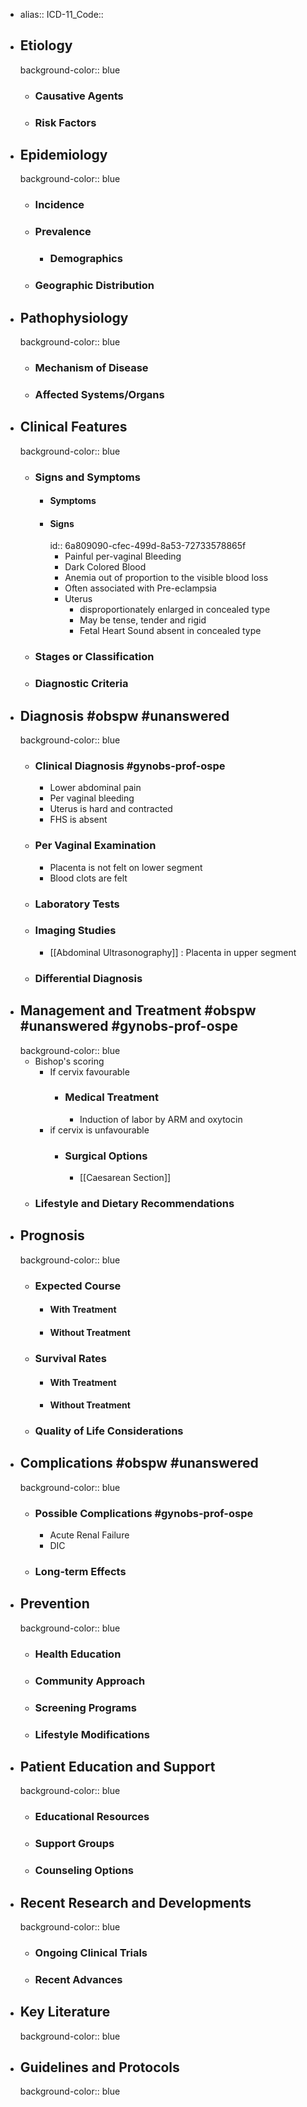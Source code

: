 - alias::
  ICD-11_Code::
- ## Etiology
  background-color:: blue
	- ### Causative Agents
	- ### Risk Factors
- ## Epidemiology
  background-color:: blue
	- ### Incidence
	- ### Prevalence
		- ### Demographics
	- ### Geographic Distribution
- ## Pathophysiology
  background-color:: blue
	- ### Mechanism of Disease
	- ### Affected Systems/Organs
- ## Clinical Features
  background-color:: blue
	- ### Signs and Symptoms
		- #### Symptoms
		- #### Signs
		  id:: 6a809090-cfec-499d-8a53-72733578865f
			- Painful per-vaginal Bleeding
			- Dark Colored Blood
			- Anemia out of proportion to the visible blood loss
			- Often associated with Pre-eclampsia
			- Uterus
				- disproportionately enlarged in concealed type
				- May be tense, tender and rigid
				- Fetal Heart Sound absent in concealed type
	- ### Stages or Classification
	- ### Diagnostic Criteria
- ## Diagnosis #obspw #unanswered
  background-color:: blue
	- ### Clinical Diagnosis #gynobs-prof-ospe
		- Lower abdominal pain
		- Per vaginal bleeding
		- Uterus is hard and contracted
		- FHS is absent
	- ### Per Vaginal Examination
		- Placenta is not felt on lower segment
		- Blood clots are felt
	- ### Laboratory Tests
	- ### Imaging Studies
		- [[Abdominal Ultrasonography]] : Placenta in upper segment
	- ### Differential Diagnosis
- ## Management and Treatment #obspw #unanswered #gynobs-prof-ospe
  background-color:: blue
	- Bishop's scoring
		- If cervix favourable
			- ### Medical Treatment
				- Induction of labor by ARM and oxytocin
		- if cervix is unfavourable
			- ### Surgical Options
				- [[Caesarean Section]]
	- ### Lifestyle and Dietary Recommendations
- ## Prognosis
  background-color:: blue
	- ### Expected Course
		- #### With Treatment
		- #### Without Treatment
	- ### Survival Rates
		- #### With Treatment
		- #### Without Treatment
	- ### Quality of Life Considerations
- ## Complications #obspw #unanswered
  background-color:: blue
	- ### Possible Complications #gynobs-prof-ospe
		- Acute Renal Failure
		- DIC
	- ### Long-term Effects
- ## Prevention
  background-color:: blue
	- ### Health Education
	- ### Community Approach
	- ### Screening Programs
	- ### Lifestyle Modifications
- ## Patient Education and Support
  background-color:: blue
	- ### Educational Resources
	- ### Support Groups
	- ### Counseling Options
- ## Recent Research and Developments
  background-color:: blue
	- ### Ongoing Clinical Trials
	- ### Recent Advances
- ## Key Literature
  background-color:: blue
- ## Guidelines and Protocols
  background-color:: blue